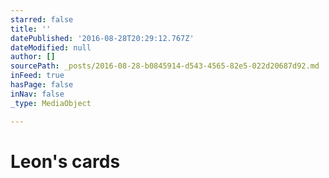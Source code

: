 ```yaml
---
starred: false
title: ''
datePublished: '2016-08-28T20:29:12.767Z'
dateModified: null
author: []
sourcePath: _posts/2016-08-28-b0845914-d543-4565-82e5-022d20687d92.md
inFeed: true
hasPage: false
inNav: false
_type: MediaObject

---
```

# Leon's cards